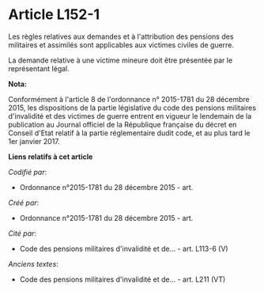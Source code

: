# Article L152-1

Les règles relatives aux demandes et à l'attribution des pensions des militaires et assimilés sont applicables aux victimes
civiles de guerre.

La demande relative à une victime mineure doit être présentée par le représentant légal.

**Nota:**

Conformément à l'article 8 de l'ordonnance n° 2015-1781 du 28 décembre 2015, les dispositions de la partie législative du
code des pensions militaires d'invalidité et des victimes de guerre entrent en vigueur le lendemain de la publication au
Journal officiel de la République française du décret en Conseil d'Etat relatif à la partie réglementaire dudit code, et au
plus tard le 1er janvier 2017.

**Liens relatifs à cet article**

_Codifié par_:

  - Ordonnance n°2015-1781 du 28 décembre 2015 - art.

_Créé par_:

  - Ordonnance n°2015-1781 du 28 décembre 2015 - art.

_Cité par_:

  - Code des pensions militaires d'invalidité et de... - art. L113-6 (V)

_Anciens textes_:

  - Code des pensions militaires d'invalidité et de... - art. L211 (VT)
